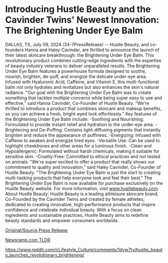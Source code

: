 # Introducing Hustle Beauty and the Cavinder Twins' Newest Innovation: The Brightening Under Eye Balm

DALLAS, TX, July 09, 2024 /24-7PressRelease/ -- Hustle Beauty, and co-founders Hanna and Haley Cavinder, are thrilled to announce the launch of their latest skincare breakthrough: the Brightening Under Eye Balm. This revolutionary product combines cutting-edge ingredients with the expertise of beauty industry veterans to deliver unparalleled results.  The Brightening Under Eye Balm features a powerhouse formula designed to soothe, nourish, brighten, de-puff, and energize the delicate under-eye area. Infused with Hyaluronic Acid, Caffeine, and Vitamin E, this multi-functional balm not only hydrates and revitalizes but also enhances the skin's natural radiance.  "Our goal with the Brightening Under Eye Balm was to create something that tackles multiple concerns while being super easy to use and effective," said Hanna Cavinder, Co-Founder of Hustle Beauty. "We're thrilled to introduce a product that combines skincare and makeup benefits, so you can achieve a fresh, bright-eyed look effortlessly."  Key features of the Brightening Under Eye Balm include: -Soothing and Nourishing: Formulated to provide instant relief and hydration to the under-eye area. -Brightening and De-Puffing: Contains light-diffusing pigments that instantly brighten and reduce the appearance of puffiness. -Energizing: Infused with Caffeine to awaken and energize tired eyes. -Versatile Use: Can be used to highlight cheekbones and other areas for a luminous finish. -Clean and Hypoallergenic: Formulated without harsh chemicals, making it suitable for sensitive skin. -Cruelty-Free: Committed to ethical practices and not tested on animals.  "We're super excited to offer a product that really shows our commitment to quality and innovation," said Haley Cavinder, Co-Founder of Hustle Beauty. "The Brightening Under Eye Balm is just the start to creating multi-tasking products that help everyone look and feel their best."  The Brightening Under Eye Balm is now available for purchase exclusively on the Hustle Beauty website. For more information, visit www.hustlebeauty.com.  About Hustle Beauty: Hustle Beauty is a leading athleisure skincare brand, Co-Founded by the Cavinder Twins and created by female athletes, dedicated to creating innovative, high-performance products that inspire confidence and celebrate individual beauty. With a focus on clean ingredients and sustainable practices, Hustle Beauty aims to redefine beauty standards and empower consumers worldwide. 

[Original/Source Press Release](https://www.24-7pressrelease.com/press-release/512355/introducing-hustle-beauty-and-the-cavinder-twins-newest-innovation-the-brightening-under-eye-balm)
                    

[Newsramp.com TLDR](None) 

https://www.reddit.com/r/Lifestyle_Culture/comments/1dyw7ty/hustle_beauty_launches_revolutionary_brightening/